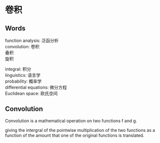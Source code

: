 # 卷积


## Words
function analysis: 泛函分析  
convolution: 卷积  
叠积  
旋积  

integral: 积分  
linguistics: 语言学  
probability: 概率学  
differential equations: 微分方程  
Euclidean space: 欧氏空间  

## Convolution

Convolution is a mathematical operation on two functions f and g.

giving the intergral of the pointwise multiplication of the two functions as a function of the amount that one of the original functions is translated.

